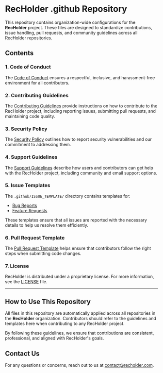 # RecHolder .github Repository

This repository contains organization-wide configurations for the **RecHolder** project. These files are designed to standardize contributions, issue handling, pull requests, and community guidelines across all RecHolder repositories. 

## Contents

### 1. Code of Conduct
The [Code of Conduct](./CODE_OF_CONDUCT.md) ensures a respectful, inclusive, and harassment-free environment for all contributors.

### 2. Contributing Guidelines
The [Contributing Guidelines](./CONTRIBUTING.md) provide instructions on how to contribute to the RecHolder project, including reporting issues, submitting pull requests, and maintaining code quality.

### 3. Security Policy
The [Security Policy](./SECURITY.md) outlines how to report security vulnerabilities and our commitment to addressing them.

### 4. Support Guidelines
The [Support Guidelines](./SUPPORT.md) describe how users and contributors can get help with the RecHolder project, including community and email support options.

### 5. Issue Templates
The `.github/ISSUE_TEMPLATE/` directory contains templates for:
- [Bug Reports](./ISSUE_TEMPLATE/bug_report.md)
- [Feature Requests](./ISSUE_TEMPLATE/feature_request.md)

These templates ensure that all issues are reported with the necessary details to help us resolve them efficiently.

### 6. Pull Request Template
The [Pull Request Template](./PULL_REQUEST_TEMPLATE.md) helps ensure that contributors follow the right steps when submitting code changes.

### 7. License
RecHolder is distributed under a proprietary license. For more information, see the [LICENSE](./LICENSE) file.

---

## How to Use This Repository

All files in this repository are automatically applied across all repositories in the **RecHolder** organization. Contributors should refer to the guidelines and templates here when contributing to any RecHolder project.

By following these guidelines, we ensure that contributions are consistent, professional, and aligned with RecHolder's goals.

## Contact Us
For any questions or concerns, reach out to us at [contact@recholder.com](mailto:contact@recholder.com).

